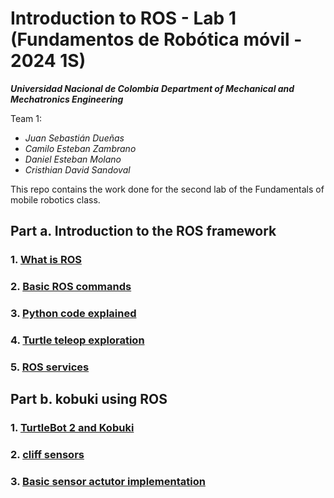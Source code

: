﻿# Introduction to ROS - Lab 1 (Fundamentos de Robótica móvil - 2024 1S)

***Universidad Nacional de Colombia***
***Department of Mechanical and Mechatronics Engineering***

Team 1:
* _Juan Sebastián Dueñas_
* _Camilo Esteban Zambrano_
* _Daniel Esteban Molano_ 
* _Cristhian David Sandoval_
  
This repo contains the work done for the second lab of the Fundamentals of mobile robotics class. 
## Part a. Introduction to the ROS framework 
### 1. [What is ROS](docs/a_1_what_is_ROS.md)
### 2. [Basic ROS commands](docs/a_2_basic_ROS_commands.md)
### 3. [Python code explained](docs/a_3_python_code_explained.md)
### 4. [Turtle teleop exploration](docs/a_4_turtle_teleop_exploration.md)
### 5. [ROS services](docs/a_5_ROS_services.md)

## Part b.  kobuki using ROS
### 1. [TurtleBot 2 and Kobuki](docs/b_1_turtlebot2_kobuki.md)
### 2. [cliff sensors](docs/b_2_cliff_sensors.md)
### 3. [Basic sensor actutor implementation](docs/b_3_sensor_actuator.md)

